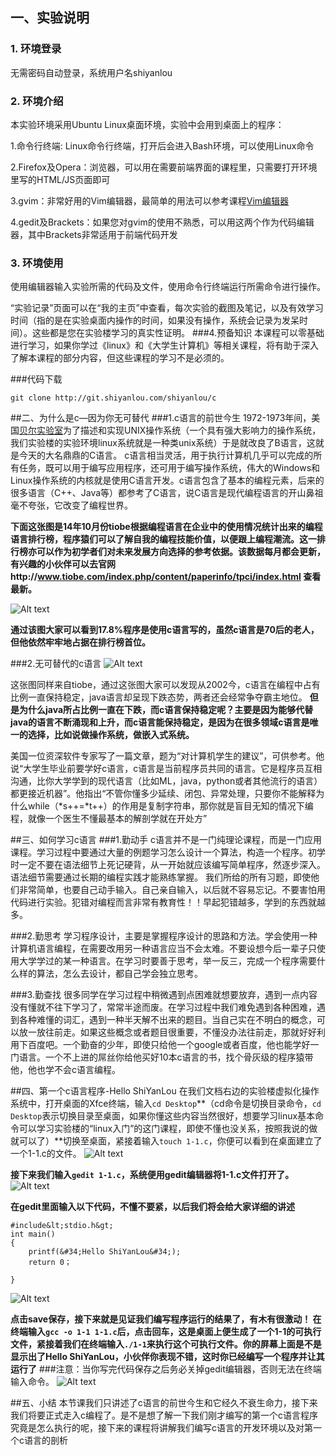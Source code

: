 ## 一、实验说明

### 1. 环境登录

无需密码自动登录，系统用户名shiyanlou

### 2. 环境介绍

本实验环境采用Ubuntu Linux桌面环境，实验中会用到桌面上的程序：

1.命令行终端: Linux命令行终端，打开后会进入Bash环境，可以使用Linux命令

2.Firefox及Opera：浏览器，可以用在需要前端界面的课程里，只需要打开环境里写的HTML/JS页面即可

3.gvim：非常好用的Vim编辑器，最简单的用法可以参考课程[Vim编辑器](http://www.shiyanlou.com/courses/2)

4.gedit及Brackets：如果您对gvim的使用不熟悉，可以用这两个作为代码编辑器，其中Brackets非常适用于前端代码开发

### 3. 环境使用

使用编辑器输入实验所需的代码及文件，使用命令行终端运行所需命令进行操作。


“实验记录”页面可以在“我的主页”中查看，每次实验的截图及笔记，以及有效学习时间（指的是在实验桌面内操作的时间，如果没有操作，系统会记录为发呆时间）。这些都是您在实验楼学习的真实性证明。
###4.预备知识
本课程可以零基础进行学习，如果你学过《linux》和《大学生计算机》等相关课程，将有助于深入了解本课程的部分内容，但这些课程的学习不是必须的。

###代码下载
```
git clone http://git.shiyanlou.com/shiyanlou/c
```

##二、为什么是c—因为你无可替代
###1.c语言的前世今生
1972-1973年间，美国[贝尔实验室](http://baike.baidu.com/view/37115.htm?fr=aladdin)为了描述和实现UNIX操作系统（一个具有强大影响力的操作系统，我们实验楼的实验环境linux系统就是一种类unix系统）于是就改良了B语言，这就是今天的大名鼎鼎的C语言。
c语言相当灵活，用于执行计算机几乎可以完成的所有任务，既可以用于编写应用程序，还可用于编写操作系统，伟大的Windows和Linux操作系统的内核就是使用C语言开发。c语言包含了基本的编程元素，后来的很多语言（C++、Java等）都参考了C语言，说C语言是现代编程语言的开山鼻祖毫不夸张，它改变了编程世界。

**下面这张图是14年10月份tiobe根据编程语言在企业中的使用情况统计出来的编程语言排行榜，程序猿们可以了解自我的编程技能价值，以便跟上编程潮流。这一排行榜亦可以作为初学者们对未来发展方向选择的参考依据。该数据每月都会更新，有兴趣的小伙伴可以去官网http://www.tiobe.com/index.php/content/paperinfo/tpci/index.html 查看最新。**

![Alt text](https://dn-anything-about-doc.qbox.me/c/paiming.jpg)

**通过该图大家可以看到17.8%程序是使用c语言写的，虽然c语言是70后的老人，但他依然牢牢地占据在排行榜首位。**

###2.无可替代的c语言
![Alt text](https://dn-anything-about-doc.qbox.me/c/PaiMingBian.png)

这张图同样来自tiobe，通过这张图大家可以发现从2002今，c语言在编程中占有比例一直保持稳定，java语言却呈现下跌态势，两者还会经常争夺霸主地位。
**但是为什么java所占比例一直在下跌，而c语言保持稳定呢？主要是因为能够代替java的语言不断涌现和上升，而c语言能保持稳定，是因为在很多领域c语言是唯一的选择，比如说做操作系统，做嵌入式系统。**

美国一位资深软件专家写了一篇文章，题为“对计算机学生的建议”，可供参考。他说“大学生毕业前要学好c语言，c语言是当前程序员共同的语言。它是程序员互相沟通，比你大学学到的现代语言（比如ML，java，python或者其他流行的语言）都更接近机器”。他指出“不管你懂多少延续、闭包、异常处理，只要你不能解释为什么while（\*s++=*t++）的作用是复制字符串，那你就是盲目无知的情况下编程，就像一个医生不懂最基本的解剖学就在开处方”


##三、如何学习c语言
###1.勤动手
c语言并不是一门纯理论课程，而是一门应用课程。学习过程中要通过大量的例题学习怎么设计一个算法，构造一个程序。初学时一定不要在语法细节上死记硬背，从一开始就应该编写简单程序，然逐步深入。语法细节需要通过长期的编程实践才能熟练掌握。
我们所给的所有习题，即使他们非常简单，也要自己动手输入。自己亲自输入，以后就不容易忘记。不要害怕用代码进行实验。犯错对编程而言非常有教育性！！早起犯错越多，学到的东西就越多。

###2.勤思考
学习程序设计，主要是掌握程序设计的思路和方法。学会使用一种计算机语言编程，在需要改用另一种语言应当不会太难。不要设想今后一辈子只使用大学学过的某一种语言。在学习时要善于思考，举一反三，完成一个程序需要什么样的算法，怎么去设计，都自己学会独立思考。

###3.勤查找
很多同学在学习过程中稍微遇到点困难就想要放弃，遇到一点内容没有懂就不往下学习了，常常半途而废。在学习过程中我们难免遇到各种困难，遇到各种难懂的词汇，遇到一种半天解不出来的题目。当自己实在不明白的概念，可以放一放往前走。如果这些概念或者题目很重要，不懂没办法往前走，那就好好利用下百度吧。一个勤奋的少年，即使只给他一个google或者百度，他也能学好一门语言。一个不上进的屌丝你给他买好10本c语言的书，找个骨灰级的程序猿带他，他也学不会c语言编程。



##四、第一个c语言程序-Hello ShiYanLou
在我们文档右边的实验楼虚拟化操作系统中，打开桌面的Xfce终端，输入`cd Desktop`**（cd命令是切换目录命令，`cd Desktop`表示切换目录至桌面，如果你懂这些内容当然很好，想要学习linux基本命令可以学习实验楼的“linux入门”的这门课程，即使不懂也没关系，按照我说的做就可以了）**切换至桌面，紧接着输入`touch 1-1.c`，你便可以看到在桌面建立了一个1-1.c的文件。
![Alt text](https://dn-anything-about-doc.qbox.me/c/1-30.jpg)


**接下来我们输入`gedit 1-1.c`，系统便用gedit编辑器将1-1.c文件打开了。**
![Alt text](https://dn-anything-about-doc.qbox.me/c/1-21.jpg)


**在gedit里面输入以下代码，不懂不要紧，以后我们将会给大家详细的讲述**
```
#include&lt;stdio.h&gt;                
int main()
{
    printf(&#34;Hello ShiYanLou&#34;);
    return 0；
    
}
```
![Alt text](https://dn-anything-about-doc.qbox.me/c/1-32.jpg)




**点击save保存，接下来就是见证我们编写程序运行的结果了，有木有很激动！
在终端输入`gcc -o 1-1 1-1.c`后，点击回车，这是桌面上便生成了一个1-1的可执行文件，紧接着我们在终端输入`./1-1`来执行这个可执行文件。你的屏幕上面是不是显示出了Hello ShiYanLou，小伙伴你表现不错，这时你已经编写一个程序并让其运行了**
###注意：当你写完代码保存之后务必关掉gedit编辑器，否则无法在终端输入命令。
![Alt text](https://dn-anything-about-doc.qbox.me/c/1-33.jpg)

##五、小结
本节课我们只讲述了c语言的前世今生和它经久不衰生命力，接下来我们将要正式走入c编程了。是不是想了解一下我们刚才编写的第一个c语言程序究竟是怎么执行的呢，接下来的课程将讲解我们编写c语言的开发环境以及对第一个c语言的剖析




